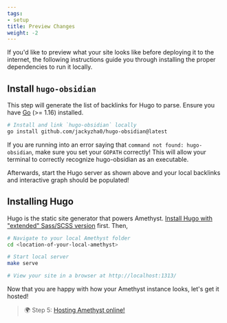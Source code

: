 ```yaml
---
tags:
- setup
title: Preview Changes
weight: -2
---
```


If you'd like to preview what your site looks like before deploying it to the internet, the following
instructions guide you through installing the proper dependencies to run it locally.


## Install `hugo-obsidian`
This step will generate the list of backlinks for Hugo to parse. Ensure you have [Go](https://golang.org/doc/install) (>= 1.16) installed.

```bash
# Install and link `hugo-obsidian` locally
go install github.com/jackyzha0/hugo-obsidian@latest
```

If you are running into an error saying that `command not found: hugo-obsidian`, make sure you set your `GOPATH` correctly! This will allow your terminal to correctly recognize hugo-obsidian as an executable.

Afterwards, start the Hugo server as shown above and your local backlinks and interactive graph should be populated!

##  Installing Hugo
Hugo is the static site generator that powers Amethyst. [Install Hugo with "extended" Sass/SCSS version](https://gohugo.io/getting-started/installing/) first. Then,

```bash
# Navigate to your local Amethyst folder
cd <location-of-your-local-amethyst>

# Start local server
make serve

# View your site in a browser at http://localhost:1313/
```

Now that you are happy with how your Amethyst instance looks, let's get it hosted!

> 🌍 Step 5: [Hosting Amethyst online!](setup/hosting.md)
